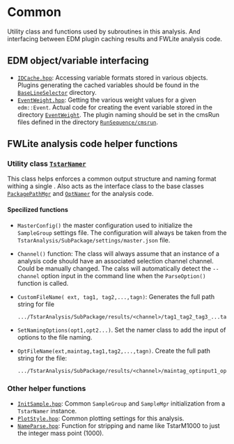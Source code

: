 # Common

Utility class and functions used by subroutines in this analysis. And interfacing between EDM plugin caching results and FWLite analysis code.

## EDM object/variable interfacing

* [`IDCache.hpp`](interface/IDCache.hpp): Accessing variable formats stored in various objects. Plugins generating the cached variables should be found in the [`BaseLineSelector`](../BaseLineSelector) directory.
* [`EventWeight.hpp`](interface/GetEventWeight.hpp): Getting the various weight values for a given `edm::Event`. Actual code for creating the event variable stored in the directory [`EventWeight`](../EventWeight). The plugin naming should be set in the cmsRun files defined in the directory [`RunSequence/cmsrun`](../RunSequence/cmsrun).

## FWLite analysis code helper functions


### Utility class [`TstarNamer`](interface/TstarNamer.hpp)

This class helps enforces a common output structure and naming format withing a single . Also acts as the interface class to the base classes [`PackagePathMgr`](https://github.com/NTUHEP-Tstar/ManagerUtils/blob/master/SysUtils/doc/PackagePathMgr) and [`OptNamer`](https://github.com/NTUHEP-Tstar/ManagerUtils/blob/master/Common/doc/OptNamer.md) for the analysis code.

#### Specilized functions
* `MasterConfig()` the master configuration used to initialize the `SampleGroup` settings file. The configuration will always be taken from the `TstarAnalysis/SubPackage/settings/master.json` file.

* `Channel()` function: The class will always assume that an instance of a analysis code should have an associated selection channel channel. Could be manually changed. The calss will automatically detect the `--channel` option input in the command line when the `ParseOption()` function is called.


* `CustomFileName( ext, tag1, tag2,...,tagn)`: Generates the full path string for file
   ````
   .../TstarAnalysis/SubPackage/results/<channel>/tag1_tag2_tag3_...tagn.ext
   ````

* `SetNamingOptions(opt1,opt2...)`. Set the namer class to add the input of options to the file naming.

* `OptFileName(ext,maintag,tag1,tag2,...,tagn)`. Create the full path string for the file:
   ```
   .../TstarAnalysis/SubPackage/results/<channel>/maintag_optinput1_optinput2_..._tag1_tag2_tag3_...tagn.ext
   ```


### Other helper functions

* [`InitSample.hpp`](interface/InitSample.hpp): Common `SampleGroup` and `SampleMgr` initialization from a `TstarNamer` instance.
* [`PlotStyle.hpp`](interface/NameParse.hpp): Common plotting settings for this analysis.
* [`NameParse.hpp`](interface/NameParse.hpp): Function for stripping and name like TstarM1000 to just the integer mass point (1000).

